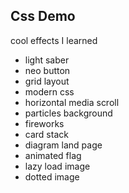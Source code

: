 ## Css Demo
cool effects I learned

- light saber
- neo button
- grid layout
- modern css
- horizontal media scroll
- particles background
- fireworks
- card stack
- diagram land page
- animated flag
- lazy load image
- dotted image